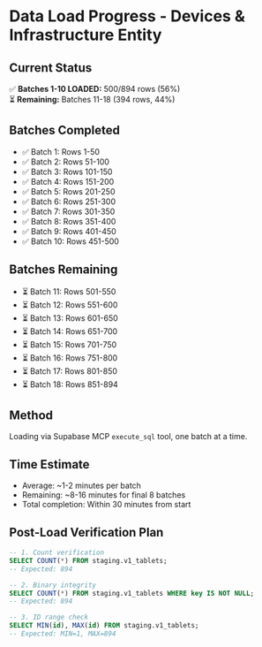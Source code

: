 # Data Load Progress - Devices & Infrastructure Entity

## Current Status
✅ **Batches 1-10 LOADED:** 500/894 rows (56%)  
⏳ **Remaining:** Batches 11-18 (394 rows, 44%)

## Batches Completed
- ✅ Batch 1: Rows 1-50
- ✅ Batch 2: Rows 51-100
- ✅ Batch 3: Rows 101-150
- ✅ Batch 4: Rows 151-200
- ✅ Batch 5: Rows 201-250
- ✅ Batch 6: Rows 251-300
- ✅ Batch 7: Rows 301-350
- ✅ Batch 8: Rows 351-400
- ✅ Batch 9: Rows 401-450
- ✅ Batch 10: Rows 451-500

## Batches Remaining
- ⏳ Batch 11: Rows 501-550
- ⏳ Batch 12: Rows 551-600
- ⏳ Batch 13: Rows 601-650
- ⏳ Batch 14: Rows 651-700
- ⏳ Batch 15: Rows 701-750
- ⏳ Batch 16: Rows 751-800
- ⏳ Batch 17: Rows 801-850
- ⏳ Batch 18: Rows 851-894

## Method
Loading via Supabase MCP `execute_sql` tool, one batch at a time.

## Time Estimate
- Average: ~1-2 minutes per batch
- Remaining: ~8-16 minutes for final 8 batches
- Total completion: Within 30 minutes from start

## Post-Load Verification Plan
```sql
-- 1. Count verification
SELECT COUNT(*) FROM staging.v1_tablets;
-- Expected: 894

-- 2. Binary integrity
SELECT COUNT(*) FROM staging.v1_tablets WHERE key IS NOT NULL;
-- Expected: 894

-- 3. ID range check
SELECT MIN(id), MAX(id) FROM staging.v1_tablets;
-- Expected: MIN=1, MAX=894
```

